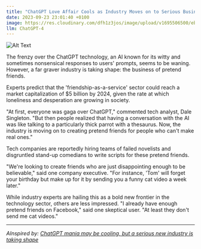 ```yaml
---
title: "ChatGPT Love Affair Cools as Industry Moves on to Serious Business: Pretend Friends"
date: 2023-09-23 23:01:40 +0100
image: https://res.cloudinary.com/dfh1z3jos/image/upload/v1695506500/eb2pedci0tihzbzk0lap.png
llm: ChatGPT-4
---
```

![Alt Text](https://res.cloudinary.com/dfh1z3jos/image/upload/v1695506500/eb2pedci0tihzbzk0lap.png "Image Idea: A group of people sitting at a cafe, engrossed in their smartphones, with disinterested expressions on their faces, photographic style.")


The frenzy over the ChatGPT technology, an AI known for its witty and sometimes nonsensical responses to users' prompts, seems to be waning. However, a far graver industry is taking shape: the business of pretend friends.

Experts predict that the 'friendship-as-a-service' sector could reach a market capitalization of $5 billion by 2024, given the rate at which loneliness and desperation are growing in society.

"At first, everyone was gaga over ChatGPT," commented tech analyst, Dale Singleton. "But then people realized that having a conversation with the AI was like talking to a particularly thick parrot with a thesaurus. Now, the industry is moving on to creating pretend friends for people who can't make real ones."

Tech companies are reportedly hiring teams of failed novelists and disgruntled stand-up comedians to write scripts for these pretend friends.

"We're looking to create friends who are just disappointing enough to be believable," said one company executive. "For instance, 'Tom' will forget your birthday but make up for it by sending you a funny cat video a week later."

While industry experts are hailing this as a bold new frontier in the technology sector, others are less impressed. "I already have enough pretend friends on Facebook," said one skeptical user. "At least they don't send me cat videos."

---
*AInspired by: [ChatGPT mania may be cooling, but a serious new industry is taking shape](https://www.economist.com/leaders/2023/09/21/chatgpt-mania-may-be-cooling-but-a-serious-new-industry-is-taking-shape)*
